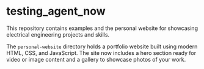 # testing_agent_now

This repository contains examples and the personal website for showcasing electrical engineering projects and skills.

The `personal-website` directory holds a portfolio website built using modern HTML, CSS, and JavaScript. The site now includes a hero section ready for video or image content and a gallery to showcase photos of your work.

